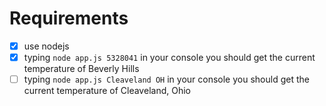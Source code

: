 # Requirements

  - [x] use nodejs 
  - [x] typing `node app.js 5328041` in your console you should get the current temperature of Beverly Hills
  - [ ] typing `node app.js Cleaveland OH` in your console you should get the current temperature of Cleaveland, Ohio
